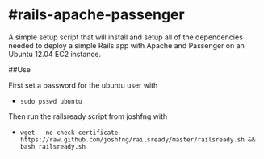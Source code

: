 #rails-apache-passenger
======================

A simple setup script that will install and setup all of the dependencies needed to deploy a simple Rails app with Apache and Passenger on an Ubuntu 12.04 EC2 instance.

##Use

First set a password for the ubuntu user with 

* `sudo psswd ubuntu`

Then run the railsready script from joshfng with 

* `wget --no-check-certificate https://raw.github.com/joshfng/railsready/master/railsready.sh && bash railsready.sh`
